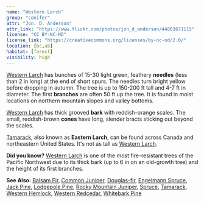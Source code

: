 ```yaml
---
name: "Western Larch"
group: "conifer"
attr: "Jon. D. Anderson"
attr_link: "https://www.flickr.com/photos/jon_d_anderson/44803671115"
license: "CC BY-NC-ND"
license_link: "https://creativecommons.org/licenses/by-nc-nd/2.0/"
location: [bc,ab]
habitat: [forest]
visibility: high
---
```

[Western Larch](/trees/westlar/) has bunches of 15-30 light green, feathery **needles** (less than 2 in long) at the end of short spurs. The needles turn bright yellow before dropping in autumn. The tree is up to 150-200 ft tall and 4-7 ft in diameter. The first **branches** are often 50 ft up the tree. It is found in moist locations on northern mountain slopes and valley bottoms.

[Western Larch](/trees/westlar/) has thick grooved **bark** with reddish-orange scales. The small, reddish-brown **cones** have long, slender bracts sticking out beyond the scales.

[Tamarack](/trees/tam/), also known as **Eastern Larch**, can be found across Canada and northeastern United States. It's not as tall as [Western Larch](/trees/westlar/).

**Did you know?** [Western Larch](/trees/westlar/) is one of the most fire-resistant trees of the Pacific Northwest due to its thick bark (up to 6 in on an old-growth tree) and the height of its first branches.

<!-- generated, do not edit -->
**See Also:**
[Balsam Fir](/trees/balfir/),
[Common Juniper](/trees/comjun/),
[Douglas-fir](/trees/dougfir/),
[Engelmann Spruce](/trees/engel/),
[Jack Pine](/trees/jack/),
[Lodgepole Pine](/trees/lodge/),
[Rocky Mountain Juniper](/trees/rockyjun/),
[Spruce](/trees/spruce/),
[Tamarack](/trees/tam/),
[Western Hemlock](/trees/westhem/),
[Western Redcedar](/trees/westred/),
[Whitebark Pine](/trees/whbark/)
